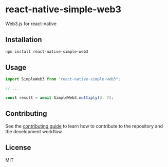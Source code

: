# react-native-simple-web3

Web3.js for react-native

## Installation

```sh
npm install react-native-simple-web3
```

## Usage

```js
import SimpleWeb3 from "react-native-simple-web3";

// ...

const result = await SimpleWeb3.multiply(3, 7);
```

## Contributing

See the [contributing guide](CONTRIBUTING.md) to learn how to contribute to the repository and the development workflow.

## License

MIT
